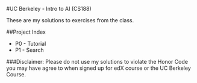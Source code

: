 #UC Berkeley - Intro to AI (CS188)

These are my solutions to exercises from the class.

##Project Index

*	P0 - Tutorial
*	P1 - Search

###Disclaimer: Please do not use my solutions to violate the Honor Code you may have agree to when signed up for edX course or the UC Berkeley Course.